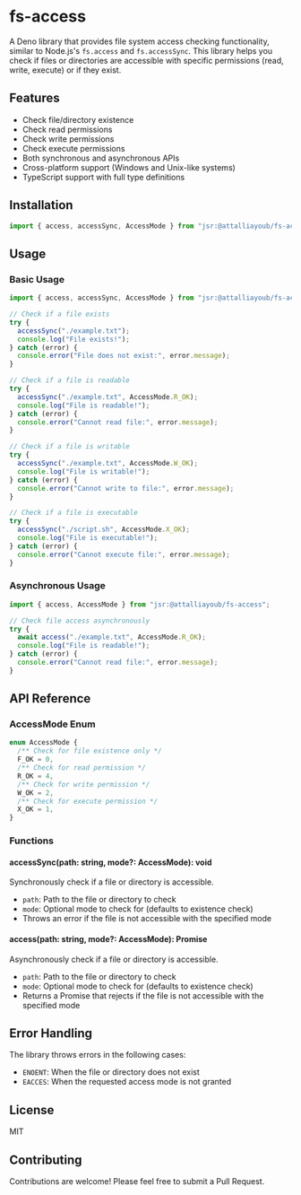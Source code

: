 # fs-access

A Deno library that provides file system access checking functionality, similar to Node.js's `fs.access` and `fs.accessSync`. This library helps you check if files or directories are accessible with specific permissions (read, write, execute) or if they exist.

## Features

- Check file/directory existence
- Check read permissions
- Check write permissions
- Check execute permissions
- Both synchronous and asynchronous APIs
- Cross-platform support (Windows and Unix-like systems)
- TypeScript support with full type definitions

## Installation

```typescript
import { access, accessSync, AccessMode } from "jsr:@attalliayoub/fs-access";
```

## Usage

### Basic Usage

```typescript
import { access, accessSync, AccessMode } from "jsr:@attalliayoub/fs-access";

// Check if a file exists
try {
  accessSync("./example.txt");
  console.log("File exists!");
} catch (error) {
  console.error("File does not exist:", error.message);
}

// Check if a file is readable
try {
  accessSync("./example.txt", AccessMode.R_OK);
  console.log("File is readable!");
} catch (error) {
  console.error("Cannot read file:", error.message);
}

// Check if a file is writable
try {
  accessSync("./example.txt", AccessMode.W_OK);
  console.log("File is writable!");
} catch (error) {
  console.error("Cannot write to file:", error.message);
}

// Check if a file is executable
try {
  accessSync("./script.sh", AccessMode.X_OK);
  console.log("File is executable!");
} catch (error) {
  console.error("Cannot execute file:", error.message);
}
```

### Asynchronous Usage

```typescript
import { access, AccessMode } from "jsr:@attalliayoub/fs-access";

// Check file access asynchronously
try {
  await access("./example.txt", AccessMode.R_OK);
  console.log("File is readable!");
} catch (error) {
  console.error("Cannot read file:", error.message);
}
```

## API Reference

### AccessMode Enum

```typescript
enum AccessMode {
  /** Check for file existence only */
  F_OK = 0,
  /** Check for read permission */
  R_OK = 4,
  /** Check for write permission */
  W_OK = 2,
  /** Check for execute permission */
  X_OK = 1,
}
```

### Functions

#### accessSync(path: string, mode?: AccessMode): void

Synchronously check if a file or directory is accessible.

- `path`: Path to the file or directory to check
- `mode`: Optional mode to check for (defaults to existence check)
- Throws an error if the file is not accessible with the specified mode

#### access(path: string, mode?: AccessMode): Promise<void>

Asynchronously check if a file or directory is accessible.

- `path`: Path to the file or directory to check
- `mode`: Optional mode to check for (defaults to existence check)
- Returns a Promise that rejects if the file is not accessible with the specified mode

## Error Handling

The library throws errors in the following cases:

- `ENOENT`: When the file or directory does not exist
- `EACCES`: When the requested access mode is not granted

## License

MIT

## Contributing

Contributions are welcome! Please feel free to submit a Pull Request. 